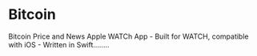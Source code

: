 # Bitcoin
Bitcoin Price and News Apple WATCh App - Built for WATCH, compatible with iOS - Written in Swift........
